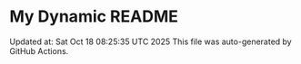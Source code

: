# My Dynamic README
Updated at: Sat Oct 18 08:25:35 UTC 2025
This file was auto-generated by GitHub Actions.
